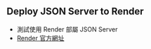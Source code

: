 ## Deploy JSON Server to Render

- 測試使用 Render 部屬 JSON Server
- [Render 官方網址](https://dashboard.render.com/)
